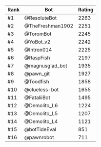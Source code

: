 Rank|Bot|Rating
---|---|---
#1|@ResoluteBot|2263
#2|@TheFreshman1902|2251
#3|@ToromBot|2245
#4|@YoBot_v2|2242
#5|@Intron014|2225
#6|@RaspFish|2197
#7|@magnusglad_bot|1935
#8|@pawn_git|1927
#9|@Toodfish|1858
#10|@clueless-bot|1655
#11|@FataliiBot|1495
#12|@Demolito_L6|1224
#13|@Demolito_L5|1207
#14|@Demolito_L4|1121
#15|@botTideEval|851
#16|@pawnrobot|711
